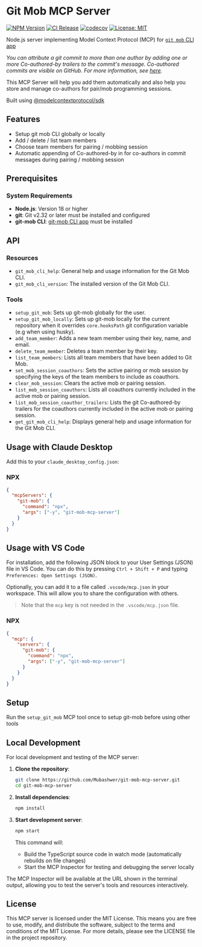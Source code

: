 # Git Mob MCP Server

[![NPM Version](https://img.shields.io/npm/v/git-mob-mcp-server)](https://www.npmjs.com/package/git-mob-mcp-server)
[![CI Release](https://github.com/Mubashwer/git-mob-mcp-server/actions/workflows/ci-release.yml/badge.svg)](https://github.com/Mubashwer/git-mob-mcp-server/actions/workflows/ci-release.yml)
[![codecov](https://codecov.io/gh/Mubashwer/git-mob-mcp-server/graph/badge.svg?token=21GJOEYQGG)](https://codecov.io/gh/Mubashwer/git-mob-mcp-server)
[![License: MIT](https://img.shields.io/badge/License-MIT-blue.svg)](https://github.com/Mubashwer/git-mob-mcp-server/blob/main/LICENSE)

Node.js server implementing Model Context Protocol (MCP) for [`git mob` CLI app](https://github.com/Mubashwer/git-mob)

_You can attribute a git commit to more than one author by adding one or more Co-authored-by trailers to the commit's message. Co-authored commits are visible on GitHub.
For more information, see [here](https://docs.github.com/en/pull-requests/committing-changes-to-your-project/creating-and-editing-commits/creating-a-commit-with-multiple-authors)._

This MCP Server will help you add them automatically and also help you store and manage co-authors for pair/mob programming sessions.

Built using [@modelcontextprotocol/sdk](https://github.com/modelcontextprotocol/typescript-sdk)

## Features

- Setup git mob CLI globally or locally
- Add / delete / list team members
- Choose team members for pairing / mobbing session
- Automatic appending of Co-authored-by in for co-authors in commit messages during pairing / mobbing session

## Prerequisites

### System Requirements

- **Node.js**: Version 18 or higher
- **git**: Git v2.32 or later must be installed and configured
- **git-mob CLI**: [git-mob CLI app](https://github.com/Mubashwer/git-mob?tab=readme-ov-file#installation) must be installed

## API

### Resources

- `git_mob_cli_help`: General help and usage information for the Git Mob CLI.
- `git_mob_cli_version`: The installed version of the Git Mob CLI.

### Tools

- `setup_git_mob`: Sets up git-mob globally for the user.
- `setup_git_mob_locally`: Sets up git-mob locally for the current repository when it overrides `core.hooksPath` git configuration variable (e.g when using husky).
- `add_team_member`: Adds a new team member using their key, name, and email.
- `delete_team_member`: Deletes a team member by their key.
- `list_team_members`: Lists all team members that have been added to Git Mob.
- `set_mob_session_coauthors`: Sets the active pairing or mob session by specifying the keys of the team members to include as coauthors.
- `clear_mob_session`: Clears the active mob or pairing session.
- `list_mob_session_coauthors`: Lists all coauthors currently included in the active mob or pairing session.
- `list_mob_session_coauthor_trailers`: Lists the git Co-authored-by trailers for the coauthors currently included in the active mob or pairing session.
- `get_git_mob_cli_help`: Displays general help and usage information for the Git Mob CLI.

## Usage with Claude Desktop

Add this to your `claude_desktop_config.json`:

### NPX

```json
{
  "mcpServers": {
    "git-mob": {
      "command": "npx",
      "args": ["-y", "git-mob-mcp-server"]
    }
  }
}
```

## Usage with VS Code

For installation, add the following JSON block to your User Settings (JSON) file in VS Code. You can do this by pressing `Ctrl + Shift + P` and typing `Preferences: Open Settings (JSON)`.

Optionally, you can add it to a file called `.vscode/mcp.json` in your workspace. This will allow you to share the configuration with others.

> Note that the `mcp` key is not needed in the `.vscode/mcp.json` file.

### NPX

```json
{
  "mcp": {
    "servers": {
      "git-mob": {
        "command": "npx",
        "args": ["-y", "git-mob-mcp-server"]
      }
    }
  }
}
```

## Setup

Run the `setup_git_mob` MCP tool once to setup git-mob before using other tools

## Local Development

For local development and testing of the MCP server:

1. **Clone the repository**:

   ```bash
   git clone https://github.com/Mubashwer/git-mob-mcp-server.git
   cd git-mob-mcp-server
   ```

2. **Install dependencies**:

   ```bash
   npm install
   ```

3. **Start development server**:

   ```bash
   npm start
   ```

   This command will:

   - Build the TypeScript source code in watch mode (automatically rebuilds on file changes)
   - Start the MCP Inspector for testing and debugging the server locally

The MCP Inspector will be available at the URL shown in the terminal output, allowing you to test the server's tools and resources interactively.

## License

This MCP server is licensed under the MIT License. This means you are free to use, modify, and distribute the software, subject to the terms and conditions of the MIT License. For more details, please see the LICENSE file in the project repository.
